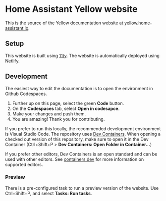 # Home Assistant Yellow website

This is the source of the Yellow documentation website at [yellow.home-assistant.io](https://yellow.home-assistant.io). 

## Setup

This website is built using [11ty](https://www.11ty.dev/). The website is automatically deployed using Netlify.

## Development

The easiest way to edit the documentation is to open the environment in Github Codespaces.
1. Further up on this page, select the green **Code** button. 
2. On the **Codespaces** tab, select **Open in codesapce**.
3. Make your changes and push them.
4. You are amazing! Thank you for contributing.


If you prefer to run this locally, the recommended development environment is Visual Studio Code. The repository uses [Dev Containers](https://code.visualstudio.com/docs/devcontainers/containers). When opening a checked out version of this repository, make sure to open it in the Dev Container (Ctrl+Shift+P > **Dev Containers: Open Folder in Container...**)

If you prefer other editors, Dev Containers is an open standard and can be used with other editors. See [containers.dev](ttps://containers.dev/) for more information on supported editors.

### Preview

There is a pre-configured task to run a preview version of the website. Use Ctrl+Shift+P, and select **Tasks: Run tasks**.

